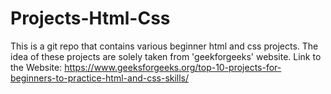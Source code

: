 # Projects-Html-Css

This is a git repo that contains various beginner html and css projects.
The idea of these projects are solely taken from 'geekforgeeks' website.
Link to the Website: https://www.geeksforgeeks.org/top-10-projects-for-beginners-to-practice-html-and-css-skills/